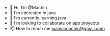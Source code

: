 - 👋 Hi, I’m @Machin
- 👀 I’m interested in java
- 🌱 I’m currently learning java
- 💞️ I’m looking to collaborate on app proyects
- 📫 How to reach me juanscmachin@gmail.com

<!---
MachinNk/MachinNk is a ✨ special ✨ repository because its `README.md` (this file) appears on your GitHub profile.
You can click the Preview link to take a look at your changes.
--->
